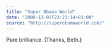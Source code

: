 ```yaml
---
title: "Super Obama World"
date: "2008-12-03T23:23:14+01:00"
source: "http://superobamaworld.com/"
---
```


Pure brilliance. (Thanks, Beth.)
